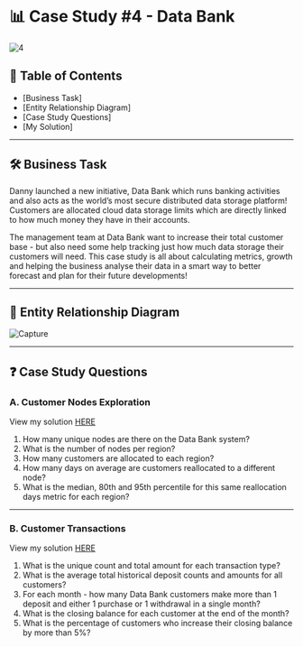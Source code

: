 # 📊 Case Study #4 - Data Bank
![4](https://github.com/hatrang12/8weeksqlchallenge.com/assets/107136018/8df2bdbc-9b9b-4abf-9f40-c97d29c426ba)


## 📕 Table of Contents
* [Business Task]
* [Entity Relationship Diagram]
* [Case Study Questions]
* [My Solution]

---
## 🛠️ Business Task
Danny launched a new initiative, Data Bank which runs banking activities and also acts as the world’s most secure distributed data storage platform!
Customers are allocated cloud data storage limits which are directly linked to how much money they have in their accounts.

The management team at Data Bank want to increase their total customer base - but also need some help tracking just how much data storage their customers will need.
This case study is all about calculating metrics, growth and helping the business analyse their data in a smart way to better forecast and plan for their future developments!

---
## 🔐 Entity Relationship Diagram
![Capture](https://github.com/hatrang12/8weeksqlchallenge.com/assets/107136018/37d6b7d8-1cf5-4d67-b7e9-236dc171141a)

---
## ❓ Case Study Questions
### A. Customer Nodes Exploration
View my solution [HERE](https://github.com/hatrang12/8weeksqlchallenge.com/blob/main/Case%20Study%20%234%20-%20Data%20Bank/A.%20Customer%20Nodes%20Exploration.md)

1. How many unique nodes are there on the Data Bank system?
2. What is the number of nodes per region?
3. How many customers are allocated to each region?
4. How many days on average are customers reallocated to a different node?
5. What is the median, 80th and 95th percentile for this same reallocation days metric for each region?

---
### B. Customer Transactions
View my solution [HERE](https://github.com/hatrang12/8weeksqlchallenge.com/blob/main/Case%20Study%20%234%20-%20Data%20Bank/B.%20Customer%20Transactions.md)

1. What is the unique count and total amount for each transaction type?
2. What is the average total historical deposit counts and amounts for all customers?
3. For each month - how many Data Bank customers make more than 1 deposit and either 1 purchase or 1 withdrawal in a single month?
4. What is the closing balance for each customer at the end of the month?
5. What is the percentage of customers who increase their closing balance by more than 5%?

